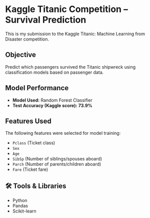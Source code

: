 # Kaggle Titanic Competition – Survival Prediction

This is my submission to the Kaggle Titanic: Machine Learning from Disaster competition.

## Objective
Predict which passengers survived the Titanic shipwreck using classification models based on passenger data.

## Model Performance
- **Model Used:** Random Forest Classifier
- **Test Accuracy (Kaggle score):** **73.9%**

## Features Used
The following features were selected for model training:
- `Pclass` (Ticket class)
- `Sex`
- `Age`
- `SibSp` (Number of siblings/spouses aboard)
- `Parch` (Number of parents/children aboard)
- `Fare` (Ticket fare)

## 🛠️ Tools & Libraries
- Python
- Pandas
- Scikit-learn
